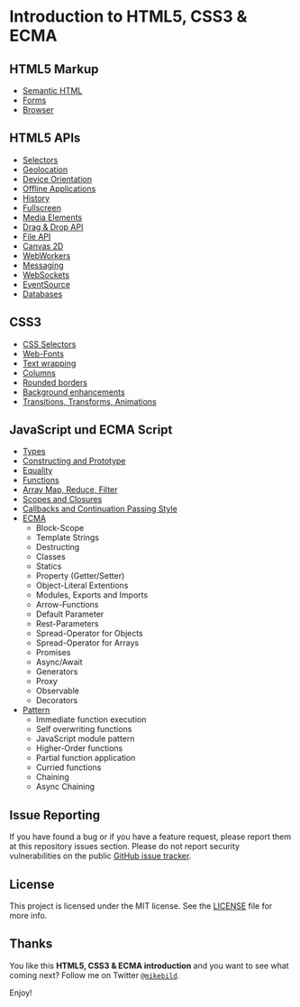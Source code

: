 # Introduction to HTML5, CSS3 & ECMA

## HTML5 Markup

* [Semantic HTML]()
* [Forms]()
* [Browser]()

## HTML5 APIs

* [Selectors]()
* [Geolocation]()
* [Device Orientation]()
* [Offline Applications]()
* [History]()
* [Fullscreen]()
* [Media Elements]()
* [Drag & Drop API]()
* [File API]()
* [Canvas 2D]()
* [WebWorkers]()
* [Messaging]()
* [WebSockets]()
* [EventSource]()
* [Databases]()

## CSS3

* [CSS Selectors]()
* [Web-Fonts]()
* [Text wrapping]()
* [Columns]()
* [Rounded borders]()
* [Background enhancements]()
* [Transitions, Transforms, Animations]()

## JavaScript und ECMA Script

* [Types]()
* [Constructing and Prototype]()
* [Equality]()
* [Functions]()
* [Array Map, Reduce, Filter]()
* [Scopes and Closures]()
* [Callbacks and Continuation Passing Style]()
* [ECMA]()
  * Block-Scope
  * Template Strings
  * Destructing
  * Classes
  * Statics
  * Property (Getter/Setter)
  * Object-Literal Extentions
  * Modules, Exports and Imports
  * Arrow-Functions
  * Default Parameter
  * Rest-Parameters
  * Spread-Operator for Objects
  * Spread-Operator for Arrays
  * Promises
  * Async/Await
  * Generators
  * Proxy
  * Observable
  * Decorators
* [Pattern]()
  * Immediate function execution
  * Self overwriting functions
  * JavaScript module pattern
  * Higher-Order functions
  * Partial function application
  * Curried functions
  * Chaining
  * Async Chaining

## Issue Reporting

If you have found a bug or if you have a feature request, please report them at this repository issues section. Please do not report security vulnerabilities on the public [GitHub issue tracker](https://github.com/MikeBild/introduction-html5-css3-ecma/issues).

## License

This project is licensed under the MIT license. See the [LICENSE](LICENSE) file for more info.

## Thanks

You like this __HTML5, CSS3 & ECMA introduction__ and you want to see what coming next? Follow me on Twitter [`@mikebild`](https://twitter.com/mikebild).

Enjoy!